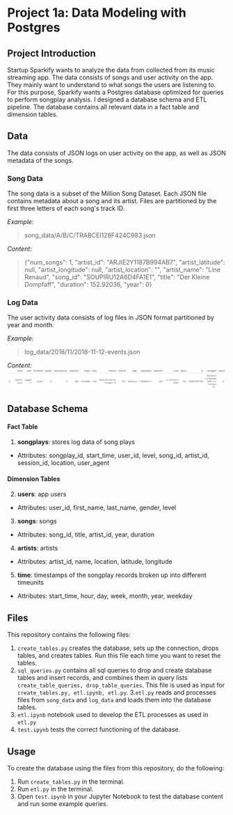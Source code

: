 # Project 1a: Data Modeling with Postgres

## Project Introduction
Startup Sparkify wants to analyze the data from collected from its music streaming app. The data consists of songs and user activity on the app. They mainly want to understand to what songs the users are listening to. For this purpose, Sparkify wants a Postgres database optimized for queries to perform songplay analysis. I designed a database schema and ETL pipeline. The database contains all relevant data in a fact table and dimension tables.

## Data
The data consists of JSON logs on user activity on the app, as well as JSON metadata of the songs.

### Song Data
The song data is a subset of the Million Song Dataset. Each JSON file contains metadata about a song and its artist. Files are partitioned by the first three letters of each song's track ID.

*Example:*
>song_data/A/B/C/TRABCEI128F424C983.json

*Content:*
> {"num_songs": 1, "artist_id": "ARJIE2Y1187B994AB7", "artist_latitude": null, "artist_longitude": null, "artist_location": "", "artist_name": "Line Renaud", "song_id": "SOUPIRU12A6D4FA1E1", "title": "Der Kleine Dompfaff", "duration": 152.92036, "year": 0}

### Log Data
The user activity data consists of log files in JSON format partitioned by year and month.

*Example:*
> log_data/2018/11/2018-11-12-events.json

*Content:*
<img src="images/logdata.png" alt="logdata content">


## Database Schema

#### Fact Table
1. **songplays**: stores log data of song plays
  * Attributes: songplay_id, start_time, user_id, level, song_id, artist_id, session_id, location, user_agent


#### Dimension Tables
2. **users**: app users
  * Attributes: user_id, first_name, last_name, gender, level
3. **songs**: songs
  * Attributes: song_id, title, artist_id, year, duration
4. **artists**: artists
  * Attributes: artist_id, name, location, latitude, longitude
5. **time**: timestamps of the songplay records broken up into different timeunits
  * Attributes: start_time, hour, day, week, month, year, weekday

## Files
This repository contains the following files:
1. `create_tables.py` creates the database, sets up the connection, drops tables, and creates tables. Run this file each time you want to reset the tables.
2. `sql_queries.py` contains all sql  queries to drop and create database tables and insert records, and combines them in query lists `create_table_queries, drop_table_queries`. This file is used as input for `create_tables.py, etl.ipynb, etl.py`.
3.`etl.py` reads and processes files from `song_data` and `log_data` and loads them into the database tables.
4. `etl.ipynb` notebook used to develop the ETL processes as used in `etl.py`
5. `test.ipynb` tests the correct functioning of the database.

## Usage
To create the database using the files from this repository, do the following:
1. Run `create_tables.py` in the terminal.
2. Run `etl.py` in the terminal.
3. Open `test.ipynb` in your Jupyter Notebook to test the database content and run some example queries.
